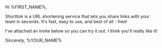 Hi %FIRST_NAME%,

Shortlink is a URL shortening service that lets you share links with your team in seconds. It's fast, easy to use, and best of all - free!

I've attached an invite below so you can try it out. I think you'll really like it!

Sincerely, %YOUR_NAME%
